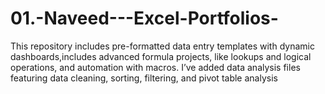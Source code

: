 # 01.-Naveed---Excel-Portfolios-
This repository includes pre-formatted data entry templates with dynamic dashboards,includes advanced formula projects, like lookups and logical operations, and automation with macros. I’ve added data analysis files featuring data cleaning, sorting, filtering, and pivot table analysis 
